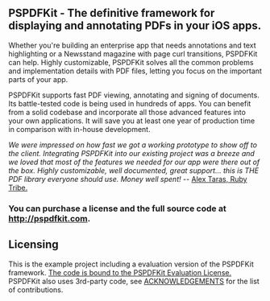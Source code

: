 ## PSPDFKit - The definitive framework for displaying and annotating PDFs in your iOS apps.

Whether you're building an enterprise app that needs annotations and text highlighting or a Newsstand magazine with page curl transitions, PSPDFKit can help. Highly customizable, PSPDFKit solves all the common problems and implementation details with PDF files, letting you focus on the important parts of your app.

PSPDFKit supports fast PDF viewing, annotating and signing of documents. Its battle-tested code is being used in hundreds of apps. You can benefit from a solid codebase and incorporate all those advanced features into your own applications. It will save you at least one year of production time in comparison with in-house development.

*We were impressed on how fast we got a working prototype to show off to the client. Integrating PSPDFKit into our existing project was a breeze and we loved that most of the features we needed for our app were there out of the box. Highly customizable, well documented, great support… this is THE PDF library everyone should use. Money well spent!* -- [Alex Taras, Ruby Tribe.](http://rubytribe.ro/)

### You can purchase a license and the full source code at http://pspdfkit.com.

Licensing
---------
This is the example project including a evaluation version of the PSPDFKit framework.
[The code is bound to the PSPDFKit Evaluation License.](http://pspdfkit.com/license.html)
PSPDFKit also uses 3rd-party code, see [ACKNOWLEDGEMENTS](http://pspdfkit.com/acknowledgements.html) for the list of contributions.
